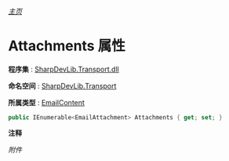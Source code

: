 ###### [主页](./Index.md "主页")

# Attachments 属性

**程序集** : [SharpDevLib.Transport.dll](./SharpDevLib.Transport.assembly.md "SharpDevLib.Transport.dll")

**命名空间** : [SharpDevLib.Transport](./SharpDevLib.Transport.namespace.md "SharpDevLib.Transport")

**所属类型** : [EmailContent](./SharpDevLib.Transport.EmailContent.md "EmailContent")

``` csharp
public IEnumerable<EmailAttachment> Attachments { get; set; }
```

**注释**

*附件*



